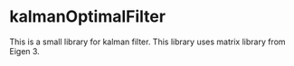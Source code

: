 # kalmanOptimalFilter
This is a small library for kalman filter. This library uses matrix library from Eigen 3. 
